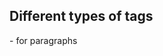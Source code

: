 ## Different types of tags

<p>- for paragraphs
<title>- title of the page
<strong>- to make something bold
<em>- to make something italics
<small>- to make content smaller as compared to other content

#### Heading tags
- There are 6 different types of heading tags.
- One being the strongest and biggest and six being the least important.
- Syntax: <h1>Heading 1</h1>, <h2>Heading 2</h2>

<ul>- unordered list
<li>- single list item
<ol>- ordered list
<div>- to divide content in two sections
<span>- like paragraph tag but don't behave same way
<br>- add a line break
<hr>- to add a horizontal rule
<img>- to add an image
<a>- to add a link
<blockquote>- used to quote something from another website
